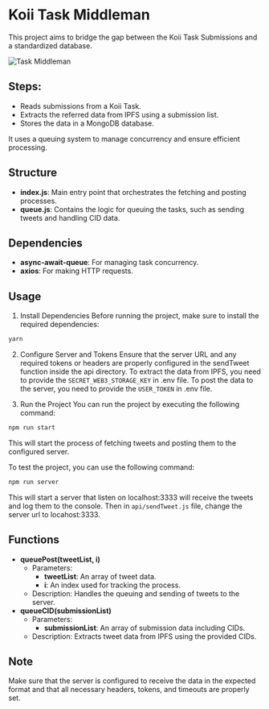 # Koii Task Middleman

This project aims to bridge the gap between the Koii Task Submissions and a standardized database.

![Task Middleman](https://i.imgur.com/JeNpHHO.png)

## Steps:

- Reads submissions from a Koii Task.
- Extracts the referred data from IPFS using a submission list.
- Stores the data in a MongoDB database.

It uses a queuing system to manage concurrency and ensure efficient processing.

## Structure

- **index.js**: Main entry point that orchestrates the fetching and posting processes.
- **queue.js**: Contains the logic for queuing the tasks, such as sending tweets and handling CID data.

## Dependencies

- **async-await-queue**: For managing task concurrency.
- **axios**: For making HTTP requests.

## Usage

1. Install Dependencies
   Before running the project, make sure to install the required dependencies:

```bash
yarn
```

2. Configure Server and Tokens
   Ensure that the server URL and any required tokens or headers are properly configured in the sendTweet function inside the api directory. To extract the data from IPFS, you need to provide the `SECRET_WEB3_STORAGE_KEY` in .env file. To post the data to the server, you need to provide the `USER_TOKEN` in .env file.

3. Run the Project
   You can run the project by executing the following command:

```bash
npm run start
```

This will start the process of fetching tweets and posting them to the configured server.

To test the project, you can use the following command:

```bash
npm run server
```

This will start a server that listen on localhost:3333 will receive the tweets and log them to the console. Then in `api/sendTweet.js` file, change the server url to locahost:3333.

## Functions

- **queuePost(tweetList, i)**
  - Parameters:
    - **tweetList**: An array of tweet data.
    - **i**: An index used for tracking the process.
  - Description: Handles the queuing and sending of tweets to the server.
- **queueCID(submissionList)**
  - Parameters:
    - **submissionList**: An array of submission data including CIDs.
  - Description: Extracts tweet data from IPFS using the provided CIDs.

## Note

Make sure that the server is configured to receive the data in the expected format and that all necessary headers, tokens, and timeouts are properly set.
